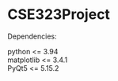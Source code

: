 # CSE323Project

Dependencies:

  python <= 3.94 <br />
  matplotlib <= 3.4.1 <br />
  PyQt5 <= 5.15.2 <br />
